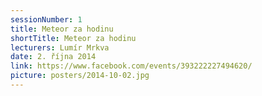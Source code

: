 ```yaml
---
sessionNumber: 1
title: Meteor za hodinu
shortTitle: Meteor za hodinu
lecturers: Lumír Mrkva
date: 2. října 2014
link: https://www.facebook.com/events/393222227494620/
picture: posters/2014-10-02.jpg
---
```

